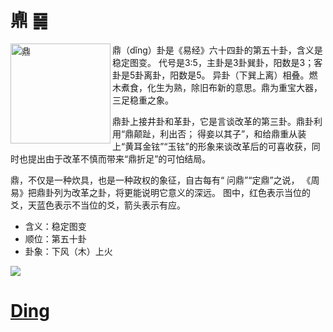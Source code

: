 # 鼑 ䷱

<img src="https://i.zgjm.net/d/file/20170331/190dc85e2961ee82920d53562c063eb0.jpg" width=160 alt="鼎" align=left>

鼎（dǐng）卦是《易经》六十四卦的第五十卦，含义是稳定图变。
代号是3:5，主卦是3卦巽卦，阳数是3；客卦是5卦离卦，阳数是5。
异卦（下巽上离）相叠。燃木煮食，化生为熟，除旧布新的意思。鼎为重宝大器，三足稳重之象。

鼎卦上接井卦和革卦，它是言谈改革的第三卦。鼎卦利用“鼎颠趾，利出否；
得妾以其子”，和给鼎重从装上“黄耳金铉”“玉铉”的形象来谈改革后的可喜收获，同时也提出由于改革不慎而带来“鼎折足”的可怕结局。

鼎，不仅是一种炊具，也是一种政权的象征，自古每有“ 问鼎”“定鼎”之说，
《周易》把鼎卦列为改革之卦，将更能说明它意义的深远。
图中，红色表示当位的爻，天蓝色表示不当位的爻，箭头表示有应。

- 含义：稳定图变
- 顺位：第五十卦
- 卦象：下风（木）上火

<img src="http://www.yilusoso.com/wp-content/uploads/2018/06/no50huofengding.png">

# [Ding](./e9bc8eding.md)
